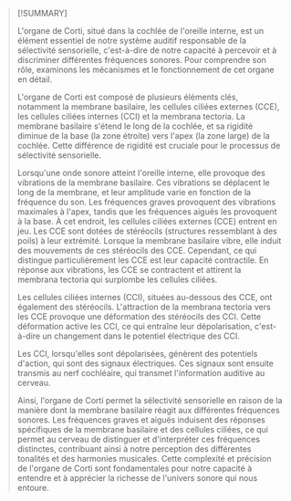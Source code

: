 >[!SUMMARY] 
>
>  
>L'organe de Corti, situé dans la cochlée de l'oreille interne, est un élément essentiel de notre système auditif responsable de la sélectivité sensorielle, c'est-à-dire de notre capacité à percevoir et à discriminer différentes fréquences sonores. Pour comprendre son rôle, examinons les mécanismes et le fonctionnement de cet organe en détail.
>
>L'organe de Corti est composé de plusieurs éléments clés, notamment la membrane basilaire, les cellules ciliées externes (CCE), les cellules ciliées internes (CCI) et la membrana tectoria. La membrane basilaire s'étend le long de la cochlée, et sa rigidité diminue de la base (la zone étroite) vers l'apex (la zone large) de la cochlée. Cette différence de rigidité est cruciale pour le processus de sélectivité sensorielle.
>
>Lorsqu'une onde sonore atteint l'oreille interne, elle provoque des vibrations de la membrane basilaire. Ces vibrations se déplacent le long de la membrane, et leur amplitude varie en fonction de la fréquence du son. Les fréquences graves provoquent des vibrations maximales à l'apex, tandis que les fréquences aiguës les provoquent à la base.
>À cet endroit, les cellules ciliées externes (CCE) entrent en jeu. Les CCE sont dotées de stéréocils (structures ressemblant à des poils) à leur extrémité. Lorsque la membrane basilaire vibre, elle induit des mouvements de ces stéréocils des CCE. Cependant, ce qui distingue particulièrement les CCE est leur capacité contractile. En réponse aux vibrations, les CCE se contractent et attirent la membrana tectoria qui surplombe les cellules ciliées.
>
>Les cellules ciliées internes (CCI), situées au-dessous des CCE, ont également des stéréocils. L'attraction de la membrana tectoria vers les CCE provoque une déformation des stéréocils des CCI. Cette déformation active les CCI, ce qui entraîne leur dépolarisation, c'est-à-dire un changement dans le potentiel électrique des CCI.
>
>Les CCI, lorsqu'elles sont dépolarisées, génèrent des potentiels d'action, qui sont des signaux électriques. Ces signaux sont ensuite transmis au nerf cochléaire, qui transmet l'information auditive au cerveau.
>
>Ainsi, l'organe de Corti permet la sélectivité sensorielle en raison de la manière dont la membrane basilaire réagit aux différentes fréquences sonores. Les fréquences graves et aiguës induisent des réponses spécifiques de la membrane basilaire et des cellules ciliées, ce qui permet au cerveau de distinguer et d'interpréter ces fréquences distinctes, contribuant ainsi à notre perception des différentes tonalités et des harmonies musicales. Cette complexité et précision de l'organe de Corti sont fondamentales pour notre capacité à entendre et à apprécier la richesse de l'univers sonore qui nous entoure.

